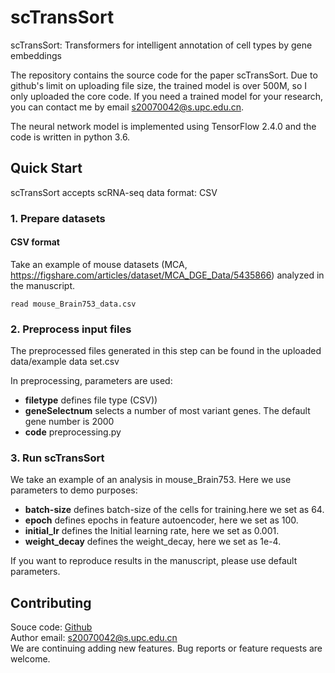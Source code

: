 # scTransSort
scTransSort: Transformers for intelligent annotation of cell types by gene embeddings

The repository contains the source code for the paper scTransSort.
Due to github's limit on uploading file size, the trained model is over 500M, so I only uploaded the core code. If you need a trained model for your research, you can contact me by email s20070042@s.upc.edu.cn.

The neural network model is implemented using TensorFlow 2.4.0 and the code is written in python 3.6. 

## Quick Start

scTransSort accepts scRNA-seq data format: CSV
### 1. Prepare datasets

#### CSV format

Take an example of mouse datasets (MCA, https://figshare.com/articles/dataset/MCA_DGE_Data/5435866) analyzed in the manuscript.

```shell
read mouse_Brain753_data.csv
```

### 2. Preprocess input files
The preprocessed files generated in this step can be found in the uploaded data/example data set.csv
 
In preprocessing, parameters are used:

- **filetype** defines file type (CSV))  
- **geneSelectnum** selects a number of most variant genes. The default gene number is 2000
- **code** preprocessing.py

### 3. Run scTransSort

We take an example of an analysis in mouse_Brain753. Here we use parameters to demo purposes:

- **batch-size** defines batch-size of the cells for training.here we set as 64.
- **epoch** defines epochs in feature autoencoder, here we set as 100.
- **initial_lr** defines the Initial learning rate, here we set as 0.001.
- **weight_decay** defines the weight_decay, here we set as 1e-4.

If you want to reproduce results in the manuscript, please use default parameters. 


## Contributing

Souce code: [Github](https://github.com/jiaojiao-123/scTransSort)  
Author email: s20070042@s.upc.edu.cn
<br>
We are continuing adding new features. Bug reports or feature requests are welcome.
<br>
